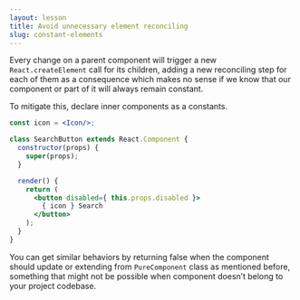 ```yaml
---
layout: lesson
title: Avoid unnecessary element reconciling
slug: constant-elements
---
```


Every change on a parent component will trigger a new `React.createElement` call for its children, adding a new reconciling step for each of them as a consequence which makes no sense if we know that our component or part of it will always remain constant.

To mitigate this, declare inner components as a constants.

```jsx
const icon = <Icon/>;

class SearchButton extends React.Component {
  constructor(props) {
    super(props);
  }

  render() {
    return (
      <button disabled={ this.props.disabled }>
        { icon } Search
      </button>
    );
  }
}
```

You can get similar behaviors by returning false when the component should update or extending from `PureComponent` class as mentioned before, something that might not be possible when component doesn’t belong to your project codebase.
